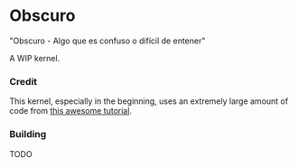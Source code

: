 # Obscuro
"Obscuro - Algo que es confuso o difícil de entener"

A WIP kernel.

### Credit
This kernel, especially in the beginning, uses an extremely large amount of code from [this awesome tutorial](https://os.phil-opp.com).

### Building
TODO
